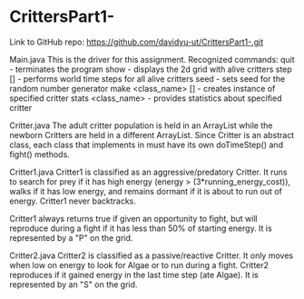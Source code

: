 # CrittersPart1-

Link to GitHub repo: https://github.com/davidyu-ut/CrittersPart1-.git

Main.java
This is the driver for this assignment. Recognized commands:
quit - terminates the program
show - displays the 2d grid with alive critters
step [<count>] - performs world time steps for all alive critters 
seed <number> - sets seed for the random number generator
make <class_name> [<count>] - creates instance of specified critter
stats <class_name> - provides statistics about specified critter


Critter.java
The adult critter population is held in an ArrayList<Critter> while the newborn Critters are
held in a different ArrayList<Critter>. Since Critter is an abstract class, each class that
implements in must have its own doTimeStep() and fight() methods.


Critter1.java
Critter1 is classified as an aggressive/predatory Critter. It runs to search for prey if it has
high energy (energy > (3*running_energy_cost)), walks if it has low energy, and remains dormant
if it is about to run out of energy. Critter1 never backtracks.

Critter1 always returns true if given an opportunity to fight, but will reproduce during a fight 
if it has less than 50% of starting energy. It is represented by a "P" on the grid.


Critter2.java
Critter2 is classified as a passive/reactive Critter. It only moves when low on energy to look 
for Algae or to run during a fight. Critter2 reproduces if it gained energy in the last time 
step (ate Algae). It is represented by an "S" on the grid.
